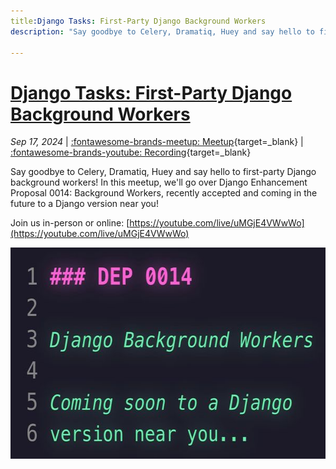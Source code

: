 ```yaml
---
title:Django Tasks: First-Party Django Background Workers
description: "Say goodbye to Celery, Dramatiq, Huey and say hello to first-party Django background workers! In this meetup, we'll go over Django Enhancement Proposal 0014: Background Workers, recently accepted and coming in the future to a Django version near you!"

---
```


<!-- index: start -->

# [Django Tasks: First-Party Django Background Workers](dep-0014.md)

_Sep 17, 2024_ | [:fontawesome-brands-meetup: Meetup](https://www.meetup.com/python-spokane/events/303110063/){target=_blank} | [:fontawesome-brands-youtube: Recording](https://youtube.com/live/uMGjE4VWwWo){target=_blank}

Say goodbye to Celery, Dramatiq, Huey and say hello to first-party Django background workers! In this meetup, we'll go over Django Enhancement Proposal 0014: Background Workers, recently accepted and coming in the future to a Django version near you!

Join us in-person or online: [https://youtube.com/live/uMGjE4VWwWo](https://youtube.com/live/uMGjE4VWwWo)

<img src="/img/dep-0014.jpeg" width="600" height="337.5">

<!-- <description> -->

<!-- index: end -->

<!--
## About
-->
